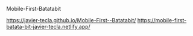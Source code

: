 Mobile-First-Batatabit

https://javier-tecla.github.io/Mobile-First--Batatabit/
https://mobile-first-batata-bit-javier-tecla.netlify.app/

